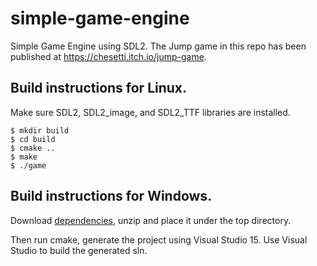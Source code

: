 # simple-game-engine
Simple Game Engine using SDL2. The Jump game in this repo has been published at https://chesetti.itch.io/jump-game.

## Build instructions for Linux.

Make sure SDL2, SDL2_image, and SDL2_TTF libraries are installed.

```
$ mkdir build
$ cd build
$ cmake ..
$ make
$ ./game
```

## Build instructions for Windows.

Download [dependencies](https://drive.google.com/open?id=1SWtxt1CuLF3d8bRoZ09E5R6730bMoTJG), unzip and place it under the top directory.

Then run cmake, generate the project using Visual Studio 15. Use Visual Studio to build the generated sln.

